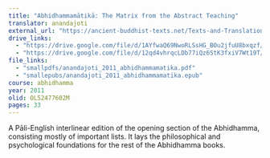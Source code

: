 ```yaml
---
title: "Abhidhammamātikā: The Matrix from the Abstract Teaching"
translator: anandajoti
external_url: "https://ancient-buddhist-texts.net/Texts-and-Translations/Abhidhammamatika/index.htm"
drive_links:
  - "https://drive.google.com/file/d/1AYfwaQ69NwoRLSsHG_BOu2jfuU8bxqzf/view?usp=drivesdk"
  - "https://drive.google.com/file/d/12qd4vhrqcLDb77iQz6StK3fxiV7Wt19T/view?usp=drivesdk"
file_links:
  - "smallpdfs/anandajoti_2011_abhidhammamatika.pdf"
  - "smallepubs/anandajoti_2011_abhidhammamatika.epub"
course: abhidhamma
year: 2011
olid: OL52477602M
pages: 33
---
```


A Pāli-English interlinear edition of the opening section of the Abhidhamma, consisting mostly of important lists. It lays the philosophical and psychological foundations for the rest of the Abhidhamma books.